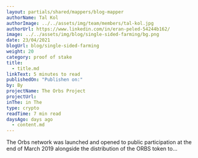 ```yaml
---
layout: partials/shared/mappers/blog-mapper
authorName: Tal Kol
authorImage: ../../assets/img/team/members/tal-kol.jpg
authorUrl: https://www.linkedin.com/in/eran-peled-54244b162/
image: ../../assets/img/blog/single-sided-farming/bg.png
date: 23/04/2021
blogUrl: blog/single-sided-farming
weight: 20
category: proof of stake
title:
  - title.md
linkText: 5 minutes to read
publishedOn: "Publishen on:"
by: By
projectName: The Orbs Project
projectUrl:
inThe: in The
type: crypto
readTime: 7 min read
daysAgo: days ago
  - content.md
---
```


The Orbs network was launched and opened to public participation at the end of March 2019 alongside the distribution of the ORBS token to…
